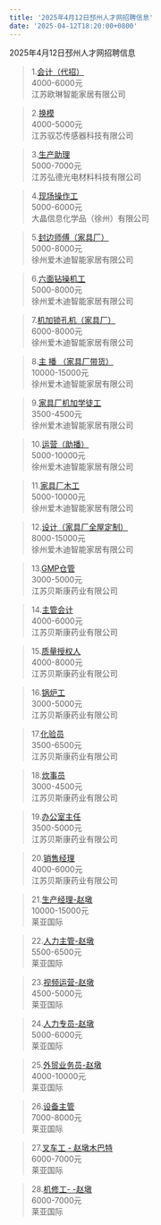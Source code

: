 ```yaml
---
title: '2025年4月12日邳州人才网招聘信息'
date: '2025-04-12T18:20:00+0800'
---
```

2025年4月12日邳州人才网招聘信息
<!--more-->
>1.[会计（代招）](https://www.pzhr.com/job/18729.html)<br>
>4000-6000元<br>
>江苏欧琳智能家居有限公司

>2.[换模](https://www.pzhr.com/job/18696.html)<br>
>4000-5000元<br>
>江苏驭芯传感器科技有限公司

>3.[生产助理](https://www.pzhr.com/job/18723.html)<br>
>5000-7000元<br>
>江苏弘德光电材料科技有限公司

>4.[现场操作工](https://www.pzhr.com/job/15183.html)<br>
>5000-6000元<br>
>大晶信息化学品（徐州）有限公司

>5.[封边师傅（家具厂）](https://www.pzhr.com/job/18639.html)<br>
>5000-8000元<br>
>徐州爱木迪智能家居有限公司

>6.[六面钻操机工](https://www.pzhr.com/job/18638.html)<br>
>5000-8000元<br>
>徐州爱木迪智能家居有限公司

>7.[机加锁孔机（家具厂）](https://www.pzhr.com/job/18727.html)<br>
>6000-8000元<br>
>徐州爱木迪智能家居有限公司

>8.[主  播 （家具厂带货）](https://www.pzhr.com/job/18670.html)<br>
>10000-15000元<br>
>徐州爱木迪智能家居有限公司

>9.[家具厂机加学徒工](https://www.pzhr.com/job/18711.html)<br>
>3500-4500元<br>
>徐州爱木迪智能家居有限公司

>10.[运营（助播）](https://www.pzhr.com/job/18710.html)<br>
>5000-10000元<br>
>徐州爱木迪智能家居有限公司

>11.[家具厂木工](https://www.pzhr.com/job/18641.html)<br>
>5000-10000元<br>
>徐州爱木迪智能家居有限公司

>12.[设计（家具厂全屋定制）](https://www.pzhr.com/job/15924.html)<br>
>8000-15000元<br>
>徐州爱木迪智能家居有限公司

>13.[GMP仓管](https://www.pzhr.com/job/17982.html)<br>
>3000-5000元<br>
>江苏贝斯康药业有限公司

>14.[主管会计](https://www.pzhr.com/job/16760.html)<br>
>4000-6000元<br>
>江苏贝斯康药业有限公司

>15.[质量授权人](https://www.pzhr.com/job/17718.html)<br>
>4000-8000元<br>
>江苏贝斯康药业有限公司

>16.[锅炉工](https://www.pzhr.com/job/16378.html)<br>
>3000-5000元<br>
>江苏贝斯康药业有限公司

>17.[化验员](https://www.pzhr.com/job/16376.html)<br>
>3500-6500元<br>
>江苏贝斯康药业有限公司

>18.[炊事员](https://www.pzhr.com/job/17578.html)<br>
>3000-4500元<br>
>江苏贝斯康药业有限公司

>19.[办公室主任](https://www.pzhr.com/job/14704.html)<br>
>3500-5000元<br>
>江苏贝斯康药业有限公司

>20.[销售经理](https://www.pzhr.com/job/16160.html)<br>
>4000-6000元<br>
>江苏贝斯康药业有限公司

>21.[生产经理-赵墩](https://www.pzhr.com/job/18718.html)<br>
>10000-15000元<br>
>莱亚国际

>22.[人力主管-赵墩](https://www.pzhr.com/job/18712.html)<br>
>5500-6500元<br>
>莱亚国际

>23.[视频运营-赵墩](https://www.pzhr.com/job/18636.html)<br>
>4500-5000元<br>
>莱亚国际

>24.[人力专员-赵墩](https://www.pzhr.com/job/18716.html)<br>
>5000-6000元<br>
>莱亚国际

>25.[外贸业务员-赵墩](https://www.pzhr.com/job/18264.html)<br>
>4000-10000元<br>
>莱亚国际

>26.[设备主管](https://www.pzhr.com/job/18725.html)<br>
>7000-8000元<br>
>莱亚国际

>27.[叉车工 - 赵墩木巴特](https://www.pzhr.com/job/17743.html)<br>
>6000-7000元<br>
>莱亚国际

>28.[机修工- -赵墩](https://www.pzhr.com/job/18152.html)<br>
>6000-7000元<br>
>莱亚国际

